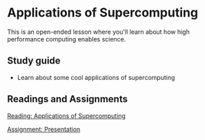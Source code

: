 # Applications of Supercomputing

This is an open-ended lesson where you'll learn about how high performance computing enables science.

## Study guide

- Learn about some cool applications of supercomputing

## Readings and Assignments

[Reading: Applications of Supercomputing](../readings/applications-of-hpc.md)

[Assignment: Presentation](../assignments/presentation.md)